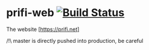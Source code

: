 # prifi-web [![Build Status](https://travis-ci.org/lbarman/prifi-web.svg?branch=master)](https://travis-ci.org/lbarman/prifi-web)
The website [https://prifi.net]

/!\ master is directly pushed into production, be careful
